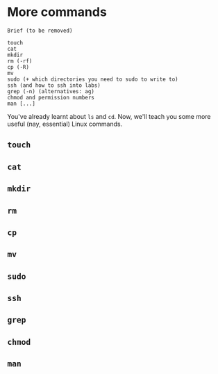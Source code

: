# More commands

```
Brief (to be removed)

touch
cat
mkdir
rm (-rf)
cp (-R)
mv
sudo (+ which directories you need to sudo to write to)
ssh (and how to ssh into labs)
grep (-n) (alternatives: ag)
chmod and permission numbers
man [...]
```

You've already learnt about `ls` and `cd`. Now, we'll teach you some more useful (nay, essential) Linux commands.

## `touch`

## `cat`

## `mkdir`

## `rm`

## `cp`

## `mv`

## `sudo`

## `ssh`

## `grep`

## `chmod`

## `man`
